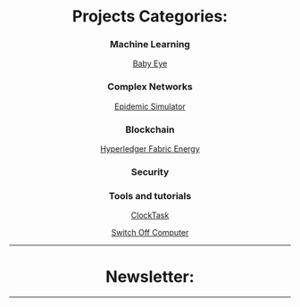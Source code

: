   <h1 align="center">    
    Projects Categories:
  </h1>
  <div align="center">
  <h3>Machine Learning</h3>
      <p><a href="babyeye.html">Baby Eye</a></p>      
  <h3>Complex Networks</h3>
      <p><a href="epidemic-simulator.html">Epidemic Simulator</a></p>
  <h3>Blockchain</h3>
      <p><a href="hyperledger.html">Hyperledger Fabric Energy</a></p>
   <h3>Security</h3>
   <h3>Tools and tutorials</h3>
      <p><a href="clocktask.html">ClockTask</a></p>
      <p><a href="switchoff.html">Switch Off Computer</a></p>  
  </div>
  
* * * 
  
  <h1 align="center">    
    Newsletter:
  </h1>

* * * 

